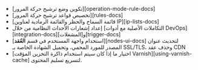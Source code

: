 * [تكوين وضع ترشيح حركة المرور][operation-mode-rule-docs]
* [تخصيص قواعد ترشيح حركة المرور][rules-docs]
* [قائمة السماح والحظر والقائمة الرمادية لعناوين IP][ip-lists-docs]
* إعداد إشعارات الأحداث النظامية من خلال [التكاملات الأصلية مع أدوات DevOps][integration-docs]و[المشغلات][trigger-docs]
* [استخدام واجهة المستخدم في قسم **العُقد**][nodes-ui-docs] لتحديث عنوان المصدر للمورد المحمي، وتحميل الشهادة الخاصة بـ SSL/TLS، وحذف عقد CDN
* [اختيار ما إذا كان سيتم استخدام ذاكرة التخزين المؤقت Varnish][using-varnish-cache] لتسريع تسليم المحتوى.